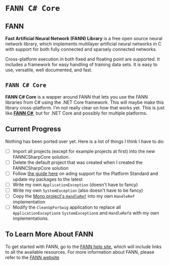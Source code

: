 `FANN C# Core`
====
## FANN

**Fast Artificial Neural Network (FANN) Library** is a free open source neural network library, which implements multilayer artificial neural networks in C with support for both fully connected and sparsely connected networks.

Cross-platform execution in both fixed and floating point are supported. It includes a framework for easy handling of training data sets. It is easy to use, versatile, well documented, and fast.

## `FANN C# Core`
**FANN C# Core** is a wapper around FANN that lets you use the FANN libraries from C# using the .NET Core framework. This will maybe make this library cross-platform. I'm not really clear on how that works yet.  This is just like [**FANN C#**](https://github.com/joelself/FannCSharp), but for .NET Core and possibly for multiple platforms.

## Current Progress
Nothing has been ported over yet. Here is a list of things I think I have to do:
- [ ] Import all projects (except for example projects at first) into the new FANNCSharpCore solution.
- [ ] Delete the default project that was created when I created the FANNCSharpCore solution
- [ ] Follow [the guide here](https://github.com/dotnet/corefx/blob/master/Documentation/project-docs/getting-started-core.md) on ading support for the Platform Standard and update my packages to the latest
- [ ] Write my own `ApplicationException` (doesn't have to fancy)
- [ ] Write my own `SystemException` (also doesn't have to be fancy)
- [ ] Copy the [Mono project's `HandleRef`](https://github.com/mono/mono/blob/master/mcs/class/corlib/System.Runtime.InteropServices/HandleRef.cs) into my own `HandleRef` implementation
- [ ] Modify the `CleanUpForSwig` application to replace all `ApplicationException`s `SystemException`s and `HandleRef`s with my own implementations.

## To Learn More About FANN

To get started with FANN, go to the [FANN help site](http://leenissen.dk/fann/wp/help/), which will include links to all the available resources. For more information about FANN, please refer to the [FANN website](http://leenissen.dk/fann/wp/)
